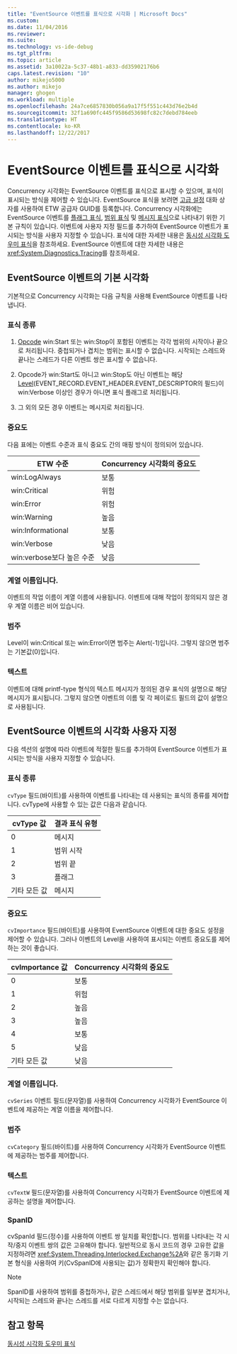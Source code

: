 ```yaml
---
title: "EventSource 이벤트를 표식으로 시각화 | Microsoft Docs"
ms.custom: 
ms.date: 11/04/2016
ms.reviewer: 
ms.suite: 
ms.technology: vs-ide-debug
ms.tgt_pltfrm: 
ms.topic: article
ms.assetid: 3a10022a-5c37-48b1-a833-dd35902176b6
caps.latest.revision: "10"
author: mikejo5000
ms.author: mikejo
manager: ghogen
ms.workload: multiple
ms.openlocfilehash: 24a7ce6857830b056a9a17f5f551c443d76e2b4d
ms.sourcegitcommit: 32f1a690fc445f9586d53698fc82c7debd784eeb
ms.translationtype: HT
ms.contentlocale: ko-KR
ms.lasthandoff: 12/22/2017
---
```

# <a name="visualizing-eventsource-events-as-markers"></a>EventSource 이벤트를 표식으로 시각화
Concurrency 시각화는 EventSource 이벤트를 표식으로 표시할 수 있으며, 표식이 표시되는 방식을 제어할 수 있습니다. EventSource 표식을 보려면 [고급 설정](../profiling/advanced-settings-dialog-box-concurrency-visualizer.md) 대화 상자를 사용하여 ETW 공급자 GUID를 등록합니다. Concurrency 시각화에는 EventSource 이벤트를 [플래그 표식](../profiling/flag-markers.md), [범위 표식](../profiling/span-markers.md) 및 [메시지 표식](../profiling/message-markers.md)으로 나타내기 위한 기본 규칙이 있습니다. 이벤트에 사용자 지정 필드를 추가하여 EventSource 이벤트가 표시되는 방식을 사용자 지정할 수 있습니다. 표식에 대한 자세한 내용은 [동시성 시각화 도우미 표식](../profiling/concurrency-visualizer-markers.md)을 참조하세요. EventSource 이벤트에 대한 자세한 내용은 <xref:System.Diagnostics.Tracing>를 참조하세요.  
  
## <a name="default-visualization-of-eventsource-events"></a>EventSource 이벤트의 기본 시각화  
 기본적으로 Concurrency 시각화는 다음 규칙을 사용해 EventSource 이벤트를 나타냅니다.  
  
### <a name="marker-type"></a>표식 종류  
  
1.  [Opcode](http://msdn.microsoft.com/en-us/d97953df-669b-4c55-b1a8-925022b339b7) win:Start 또는 win:Stop이 포함된 이벤트는 각각 범위의 시작이나 끝으로 처리됩니다.  중첩되거나 겹치는 범위는 표시할 수 없습니다. 시작되는 스레드와 끝나는 스레드가 다른 이벤트 쌍은 표시할 수 없습니다.  
  
2.  Opcode가 win:Start도 아니고 win:Stop도 아닌 이벤트는 해당 [Level](http://msdn.microsoft.com/en-us/dfa4e0a9-4d89-4f50-aef9-1dae0dc11726)(EVENT_RECORD.EVENT_HEADER.EVENT_DESCRIPTOR의 필드)이 win:Verbose 이상인 경우가 아니면 표식 플래그로 처리됩니다.  
  
3.  그 외의 모든 경우 이벤트는 메시지로 처리됩니다.  
  
### <a name="importance"></a>중요도  
 다음 표에는 이벤트 수준과 표식 중요도 간의 매핑 방식이 정의되어 있습니다.  
  
|ETW 수준|Concurrency 시각화의 중요도|  
|---------------|---------------------------------------|  
|win:LogAlways|보통|  
|win:Critical|위험|  
|win:Error|위험|  
|win:Warning|높음|  
|win:Informational|보통|  
|win:Verbose|낮음|  
|win:verbose보다 높은 수준|낮음|  
  
### <a name="series-name"></a>계열 이름입니다.  
 이벤트의 작업 이름이 계열 이름에 사용됩니다. 이벤트에 대해 작업이 정의되지 않은 경우 계열 이름은 비어 있습니다.  
  
### <a name="category"></a>범주  
 Level이 win:Critical 또는 win:Error이면 범주는 Alert(-1)입니다. 그렇지 않으면 범주는 기본값(0)입니다.  
  
### <a name="text"></a>텍스트  
 이벤트에 대해 printf-type 형식의 텍스트 메시지가 정의된 경우 표식의 설명으로 해당 메시지가 표시됩니다. 그렇지 않으면 이벤트의 이름 및 각 페이로드 필드의 값이 설명으로 사용됩니다.  
  
## <a name="customizing-visualization-of-eventsource-events"></a>EventSource 이벤트의 시각화 사용자 지정  
 다음 섹션의 설명에 따라 이벤트에 적절한 필드를 추가하여 EventSource 이벤트가 표시되는 방식을 사용자 지정할 수 있습니다.  
  
### <a name="marker-type"></a>표식 종류  
 `cvType` 필드(바이트)를 사용하여 이벤트를 나타내는 데 사용되는 표식의 종류를 제어합니다. cvType에 사용할 수 있는 값은 다음과 같습니다.  
  
|cvType 값|결과 표식 유형|  
|------------------|---------------------------|  
|0|메시지|  
|1|범위 시작|  
|2|범위 끝|  
|3|플래그|  
|기타 모든 값|메시지|  
  
### <a name="importance"></a>중요도  
 `cvImportance` 필드(바이트)를 사용하여 EventSource 이벤트에 대한 중요도 설정을 제어할 수 있습니다. 그러나 이벤트의 Level을 사용하여 표시되는 이벤트 중요도를 제어하는 것이 좋습니다.  
  
|cvImportance 값|Concurrency 시각화의 중요도|  
|------------------------|---------------------------------------|  
|0|보통|  
|1|위험|  
|2|높음|  
|3|높음|  
|4|보통|  
|5|낮음|  
|기타 모든 값|낮음|  
  
### <a name="series-name"></a>계열 이름입니다.  
 `cvSeries` 이벤트 필드(문자열)를 사용하여 Concurrency 시각화가 EventSource 이벤트에 제공하는 계열 이름을 제어합니다.  
  
### <a name="category"></a>범주  
 `cvCategory` 필드(바이트)를 사용하여 Concurrency 시각화가 EventSource 이벤트에 제공하는 범주를 제어합니다.  
  
### <a name="text"></a>텍스트  
 `cvTextW` 필드(문자열)를 사용하여 Concurrency 시각화가 EventSource 이벤트에 제공하는 설명을 제어합니다.  
  
### <a name="spanid"></a>SpanID  
 cvSpanId 필드(정수)를 사용하여 이벤트 쌍 일치를 확인합니다. 범위를 나타내는 각 시작/중지 이벤트 쌍의 값은 고유해야 합니다. 일반적으로 동시 코드의 경우 고유한 값을 지정하려면 <xref:System.Threading.Interlocked.Exchange%2A>와 같은 동기화 기본 형식을 사용하여 키(CvSpanID에 사용되는 값)가 정확한지 확인해야 합니다.  
  
> [!NOTE]
>  SpanID를 사용하여 범위를 중첩하거나, 같은 스레드에서 해당 범위를 일부분 겹치거나, 시작되는 스레드와 끝나는 스레드를 서로 다르게 지정할 수는 없습니다.  
  
## <a name="see-also"></a>참고 항목  
 [동시성 시각화 도우미 표식](../profiling/concurrency-visualizer-markers.md)